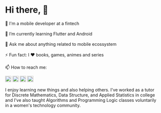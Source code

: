 # Hi there, 👋</br>

🔭  I'm a mobile developer at a fintech  </br></br>
🌱  I’m currently learning Flutter and Android </br></br>
💬  Ask me about anything related to mobile ecossystem </br></br>
⚡  Fun fact: I ❤️ books, games, animes and series </br></br>
📫  How to reach me: 

 <a href="https://www.linkedin.com/in/danipishinin" target="_blank"><img src="https://img.shields.io/badge/-LinkedIn-%230077B5?style=for-the-badge&logo=linkedin&logoColor=white" height="20" target="_blank" ></a> 
    <a href="https://www.instagram.com/danipishinin" target="_blank"><img src="https://img.shields.io/badge/Instagram-E4405F?style=for-the-badge&logo=instagram&logoColor=white" height="20"
 target="_blank"></a>
  <a href="https://www.twitter.com/danipishinin" target="_blank"><img src="https://img.shields.io/badge/-twitter-%230077B5?style=for-the-badge&logo=twitter&logoColor=white" height="20" target="_blank"></a> 
   <a href="https://www.tiktok.com/@danipishinin" target="_blank"><img src="https://img.shields.io/badge/-tiktok-000000?style=for-the-badge&logo=tiktok&logoColor=white" height="20" target="_blank"></a> 
  

I enjoy learning new things and also helping others. I've worked as a tutor for Discrete Mathematics, Data Structure, and Applied Statistics in college and I've also taught Algorithms and Programming Logic classes voluntarily in a women's technology community.

